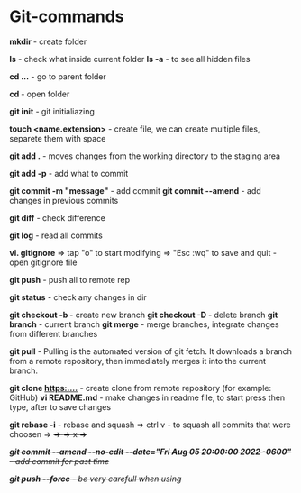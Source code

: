 # Git-commands

**mkdir <name>** - create folder

**ls** - check what inside current folder
**ls -a** - to see all hidden files

**cd ...** - go to parent folder

**cd <name>** - open folder

**git init** - git initialiazing

**touch <name.extension>** - create file, we can create multiple files, separete them with space

**git add .** - moves changes from the working directory to the staging area

**git add -p** - add what to commit

**git commit -m "message"** - add commit
**git commit --amend** - add changes in previous commits

**git diff** - check difference

**git log** - read all commits

**vi. gitignore** => tap "o" to start modifying => "Esc :wq" to save and quit - open gitignore file

**git push** - push all to remote rep 

**git status** - check any changes in dir

**git checkout -b <name>** - create new branch
**git checkout -D <name>** - delete branch
**git branch** - current branch
**git merge** - merge branches, integrate changes from different branches

**git pull** - Pulling is the automated version of git fetch. 
               It downloads a branch from a remote repository, 
               then immediately merges it into the current branch.

**git clone <https:....>** - create clone from remote repository (for example: GitHub)
**vi README.md** - make changes in readme file, to start press <o> then type, after <esc :wq> to save changes

**git rebase -i** - rebase and squash => ctrl v - to squash all commits that were choosen => <c> <s> => <esc esc> => x => <i> <p> <esc>

**git commit --amend --no-edit --date="Fri Aug 05 20:00:00 2022 -0600"** - add commit for past time

**git push --force** - be very carefull when using 



